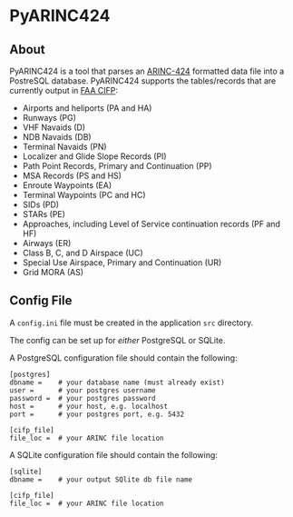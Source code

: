 # PyARINC424

## About

PyARINC424 is a tool that parses an [ARINC-424](https://en.wikipedia.org/wiki/ARINC_424) formatted data file into a PostreSQL database. PyARINC424 supports the tables/records that are currently output in [FAA CIFP](https://www.faa.gov/air_traffic/flight_info/aeronav/digital_products/cifp/download/):
- Airports and heliports (PA and HA)
- Runways (PG)
- VHF Navaids (D)
- NDB Navaids (DB)
- Terminal Navaids (PN)
- Localizer and Glide Slope Records (PI)
- Path Point Records, Primary and Continuation (PP)
- MSA Records (PS and HS)
- Enroute Waypoints (EA)
- Terminal Waypoints (PC and HC)
- SIDs (PD)
- STARs (PE)
- Approaches, including Level of Service continuation records (PF and HF)
- Airways (ER)
- Class B, C, and D Airspace (UC)
- Special Use Airspace, Primary and Continuation (UR)
- Grid MORA (AS)

## Config File
A `config.ini` file must be created in the application `src` directory. 

The config can be set up for *either* PostgreSQL or SQLite.

A PostgreSQL configuration file should contain the following:
```
[postgres]
dbname =    # your database name (must already exist)
user =      # your postgres username
password =  # your postgres password
host =      # your host, e.g. localhost
port =      # your postgres port, e.g. 5432

[cifp_file]
file_loc =  # your ARINC file location
```

A SQLite configuration file should contain the following:
```
[sqlite]
dbname =    # your output SQlite db file name

[cifp_file]
file_loc =  # your ARINC file location
```
